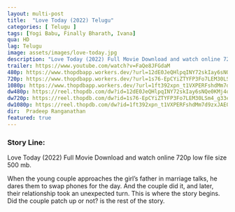```yaml
---
layout: multi-post
title:  "Love Today (2022) Telugu"
categories: [ Telugu ]
tags: [Yogi Babu, Finally Bharath, Ivana]
qua: HD
lag: Telugu
image: assets/images/love-today.jpg
description: "Love Today (2022) Full Movie Download and watch online 720p low file size 500 mb."
trailer: https://www.youtube.com/watch?v=FaQe8JFGdaM
480p: https://www.thopdbapp.workers.dev/?url=12dE0JeQHlpqINY72skIay6sNQe0KMj4o
720p: https://www.thopdbapp.workers.dev/?url=1s76-EpCYiZTYFP3Fo7LEM30LSm4_g33e
1080p: https://www.thopdbapp.workers.dev/?url=1ft392xpn_t1VXPERFshdMm7d9zxJAE0N
dw480p: https://reel.thopdb.com/dw?id=12dE0JeQHlpqINY72skIay6sNQe0KMj4o
dw720p: https://reel.thopdb.com/dw?id=1s76-EpCYiZTYFP3Fo7LEM30LSm4_g33e
dw1080p: https://reel.thopdb.com/dw?id=1ft392xpn_t1VXPERFshdMm7d9zxJAE0N
dir:  Pradeep Ranganathan
featured: true
---
```


### Story Line:
Love Today (2022) Full Movie Download and watch online 720p low file size 500 mb.

When the young couple approaches the girl’s father in marriage talks, he dares them to swap phones for the day. And the couple did it, and later, their relationship took an unexpected turn. This is where the story begins. Did the couple patch up or not? is the rest of the story.